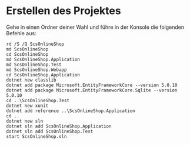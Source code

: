 # Erstellen des Projektes
Gehe in einen Ordner deiner Wahl und führe in der Konsole die folgenden Befehle aus:
```text
rd /S /Q ScsOnlineShop
md ScsOnlineShop
cd ScsOnlineShop
md ScsOnlineShop.Application
md ScsOnlineShop.Test
md ScsOnlineShop.Webapp
cd ScsOnlineShop.Application
dotnet new classlib
dotnet add package Microsoft.EntityFrameworkCore --version 5.0.10
dotnet add package Microsoft.EntityFrameworkCore.Sqlite --version 5.0.10
cd ..\ScsOnlineShop.Test
dotnet new xunit
dotnet add reference ..\ScsOnlineShop.Application
cd ..
dotnet new sln
dotnet sln add ScsOnlineShop.Application
dotnet sln add ScsOnlineShop.Test
start ScsOnlineShop.sln
```